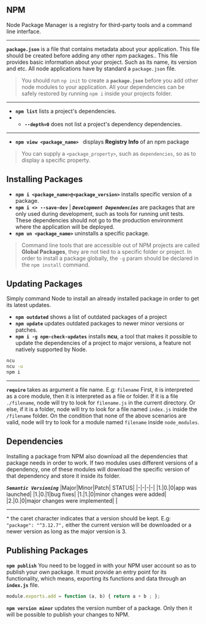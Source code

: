 NPM
------
Node Package Manager is a registry for third-party tools and a command line interface.
___
**`package.json`** is a file that contains metadata about your application.  This file should be created before adding any other npm packages.. This file provides basic information about your project. Such as its name, its version and etc. All node applications have by standard a `package.json` file.

> You should run `np init` to create a **`package.json`** before you add other node modules to your application.
> All your dependencies can be safely restored by running `npm i` inside your projects folder.
___
- **`npm list`** lists a project's dependencies.
- - **`--depth=0`** does not list a project's dependency dependencies.
___
- **`npm view <package_name> `** displays **Registry Info** of an npm package
> You can supply a `<package_property>`, such as `dependencies`, so as to display a specific property.
> 
Installing Packages
---
- **`npm i <package_name>@<package_version>`** installs specific version of a package.
- **`npm i <> --save-dev`** | **_`Development Dependencies`_** are packages that are only used during development, such as tools for running unit tests. These dependencies should not go to the production environment where the application will be deployed.
- **`npm un <package_name>`** uninstalls a specific package.
> Command line tools that are accessible out of NPM projects are called **Global Packages**, they are not tied to a specific folder or project. In order to install a package globally, the `-g` param should be declared in the `npm install` command.
> 
Updating Packages
---
Simply command Node to install an already installed package in order to get its latest updates.
- **`npm outdated`** shows a list of outdated packages of a project
- **`npm update`** updates outdated packages to newer minor versions or patches.
- **`npm i -g npm-check-updates`** installs **ncu**, a tool that makes it possible to update the dependencies of a project to major versions, a feature not natively supported by Node.
```bash
ncu
ncu -u
npm i
```
___

**`require`**  takes as argument a file name. E.g: `filename` First, it is interpreted as a core module, then it is interpreted as a file or folder. If it is a file `./filename`, node will try to look for `filename.js` in the current directory. Or else, if it is a folder, node will try to look for a file named `index.js` inside the `/filename` folder. On the condition that none of the above scenarios are valid, node will try to look for a module named `filename` inside `node_modules`.

Dependencies
-----
Installing a package from NPM also download all the dependencies that package needs in order to work. If two modules uses different versions of a dependency, one of these modules will download the specific version of that dependency and store it inside its folder.

_**`Semantic Versioning`**_ 
|Major|Minor|Patch| STATUS|
|-|-|-|-|
|1.|0.|0|app was launched|
|1.|0.|1|bug fixes|
|1.|1.|0|minor changes were added|
|2.|0.|0|major changes were implemented|
|
___
**`^`** the caret character indicates that a version should be kept. E.g:
`"package": "^3.12.7",` either the current version will be downloaded or a newer version as long as the major version is 3.

Publishing Packages
---
**`npm publish`** You need to be logged in with your NPM user account so as to publish your own package. It must provide an entry point for its functionality, which means, exporting its functions and data through an **`index.js`** file.
```js
module.exports.add = function (a, b) { return a + b ; };
```
**`npm version minor`** updates the version number of a package. Only then it will be possible to publish your changes to NPM.
<!--stackedit_data:
eyJoaXN0b3J5IjpbOTIwODQ4MjE4LC0xOTA2NzkxNzgwLDEzND
czNDg4ODgsLTIwNTIyMzQ0OTcsNDUwNDE4MjIxLDE1NDM3MDQw
NDMsMTE1OTA3ODA2MCwtMTY5MjIxMDIwMSwxODI4MzE5MzExLD
M5MDc4OTI3NywxNzM4NDE3MDUwLC0xMTE4MzYwMDYzLDgwNTk5
NDA5LDE4NjA4NzE2MTQsNDc0MTUyMTEzLC0yMTI3Njc5OTEsLT
EzMzc5MjYwNDIsLTIwNDMzNjE2MTgsNTcwMjQxNTA1LDEwOTk0
OTE2OTFdfQ==
-->